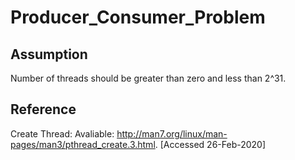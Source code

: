# Producer_Consumer_Problem

## Assumption
Number of threads should be greater than zero and less than 2^31. 
## Reference
Create Thread:
Avaliable: http://man7.org/linux/man-pages/man3/pthread_create.3.html. 
[Accessed 26-Feb-2020]